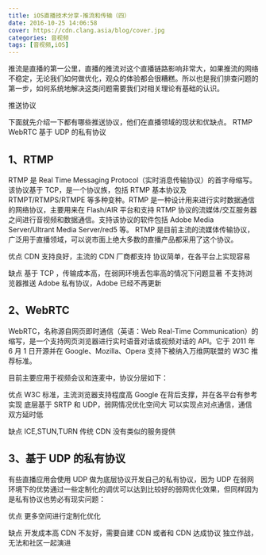 ```yaml
---
title: iOS直播技术分享-推流和传输（四）
date: 2016-10-25 14:06:58
cover: https://cdn.clang.asia/blog/cover.jpg
categories: 音视频
tags: [音视频,iOS]
---
```

推流是直播的第一公里，直播的推流对这个直播链路影响非常大，如果推流的网络不稳定，无论我们如何做优化，观众的体验都会很糟糕。所以也是我们排查问题的第一步，如何系统地解决这类问题需要我们对相关理论有基础的认识。

推送协议

下面就先介绍一下都有哪些推送协议，他们在直播领域的现状和优缺点。
RTMP
WebRTC
基于 UDP 的私有协议

## 1、RTMP

RTMP 是 Real Time Messaging Protocol（实时消息传输协议）的首字母缩写。该协议基于 TCP，是一个协议族，包括 RTMP 基本协议及 RTMPT/RTMPS/RTMPE 等多种变种。RTMP 是一种设计用来进行实时数据通信的网络协议，主要用来在 Flash/AIR 平台和支持 RTMP 协议的流媒体/交互服务器之间进行音视频和数据通信。支持该协议的软件包括 Adobe Media Server/Ultrant Media Server/red5 等。
RTMP 是目前主流的流媒体传输协议，广泛用于直播领域，可以说市面上绝大多数的直播产品都采用了这个协议。

优点
CDN 支持良好，主流的 CDN 厂商都支持
协议简单，在各平台上实现容易

缺点
基于 TCP ，传输成本高，在弱网环境丢包率高的情况下问题显著
不支持浏览器推送
Adobe 私有协议，Adobe 已经不再更新

## 2、WebRTC

WebRTC，名称源自网页即时通信（英语：Web Real-Time Communication）的缩写，是一个支持网页浏览器进行实时语音对话或视频对话的 API。它于 2011 年 6 月 1 日开源并在 Google、Mozilla、Opera 支持下被纳入万维网联盟的 W3C 推荐标准。

目前主要应用于视频会议和连麦中，协议分层如下：



优点
W3C 标准，主流浏览器支持程度高
Google 在背后支撑，并在各平台有参考实现
底层基于 SRTP 和 UDP，弱网情况优化空间大
可以实现点对点通信，通信双方延时低

缺点
ICE,STUN,TURN 传统 CDN 没有类似的服务提供

## 3、基于 UDP 的私有协议

有些直播应用会使用 UDP 做为底层协议开发自己的私有协议，因为 UDP 在弱网环境下的优势通过一些定制化的调优可以达到比较好的弱网优化效果，但同样因为是私有协议也势必有现实问题：

优点
更多空间进行定制化优化

缺点
开发成本高
CDN 不友好，需要自建 CDN 或者和 CDN 达成协议
独立作战，无法和社区一起演进

